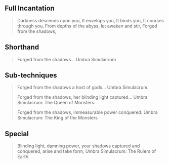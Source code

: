 ## Full Incantation
>Darkness descends upon you,
>It envelops you,
>It binds you, 
>It courses through you,
>From depths of the abyss, let awaken and stir,
>Forged from the shadows,

## Shorthand
>Forged from the shadows... Umbra Simulacrum 

## Sub-techniques
>Forged from the shadows a host of gods... Umbra Simulacrum.
>
>Forged from the shadows, her blinding light captured... Umbra Simulacrum: The Queen of Monsters.
>
>Forged from the shadows, immeasurable power conquered: Umbra Simulacrum: The King of the Monsters

## Special
>Blinding light, damning power, your shadows captured and conquered, arise and take form, Umbra Simulacrum: The Rulers of Earth


